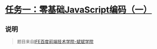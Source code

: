 # [任务一：零基础JavaScript编码（一）](https://mayfulq.github.io/ife2017/BinBin/task-1/index.html)
## 说明
>题目来自[IFE百度前端技术学院-斌斌学院](http://ife.baidu.com/course/detail/id/93)